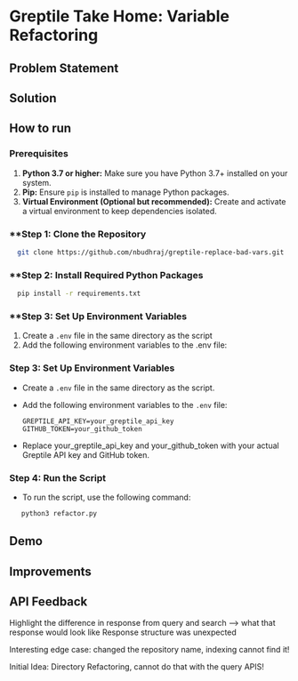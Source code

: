 # Greptile Take Home: Variable Refactoring 

## Problem Statement 

## Solution 

## How to run

### **Prerequisites**
1. **Python 3.7 or higher:** Make sure you have Python 3.7+ installed on your system.
2. **Pip:** Ensure `pip` is installed to manage Python packages.
3. **Virtual Environment (Optional but recommended):** Create and activate a virtual environment to keep dependencies isolated.

### **Step 1: Clone the Repository
```bash
  git clone https://github.com/nbudhraj/greptile-replace-bad-vars.git
```

### **Step 2: Install Required Python Packages
```bash
  pip install -r requirements.txt
```

### **Step 3: Set Up Environment Variables
1. Create a `.env` file in the same directory as the script
2. Add the following environment variables to the .env file:

### **Step 3: Set Up Environment Variables**
- Create a `.env` file in the same directory as the script.
- Add the following environment variables to the `.env` file:

  ```plaintext
  GREPTILE_API_KEY=your_greptile_api_key
  GITHUB_TOKEN=your_github_token
  ``` 
- Replace your_greptile_api_key and your_github_token with your actual Greptile API key and GitHub token.

### **Step 4: Run the Script**
- To run the script, use the following command:

```bash
   python3 refactor.py
```

## Demo


## Improvements

## API Feedback
Highlight the difference in response from query and search --> what that response would look like 
Response structure was unexpected

Interesting edge case: changed the repository name, indexing cannot find it!

Initial Idea: Directory Refactoring, cannot do that with the query APIS!

